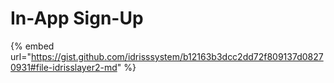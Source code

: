 # In-App Sign-Up

{% embed url="https://gist.github.com/idrisssystem/b12163b3dcc2dd72f809137d08270931#file-idrisslayer2-md" %}
